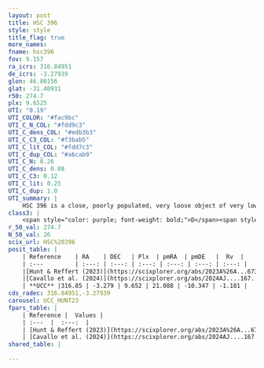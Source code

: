 ```yaml
---
layout: post
title: HSC 396
style: style
title_flag: true
more_names: 
fname: hsc396
fov: 9.157
ra_icrs: 316.84951
de_icrs: -3.27939
glon: 46.80156
glat: -31.40931
r50: 274.7
plx: 9.6525
UTI: "0.19"
UTI_COLOR: "#fac9bc"
UTI_C_N_COL: "#fdd9c3"
UTI_C_dens_COL: "#edb3b3"
UTI_C_C3_COL: "#f3bab5"
UTI_C_lit_COL: "#fdd7c3"
UTI_C_dup_COL: "#a6cab9"
UTI_C_N: 0.26
UTI_C_dens: 0.08
UTI_C_C3: 0.12
UTI_C_lit: 0.25
UTI_C_dup: 1.0
UTI_summary: |
    HSC 396 is a close, poorly populated, very loose object of very low C3 quality. It was recently reported in the literature.
class3: |
    <span style="color: purple; font-weight: bold;">D</span><span style="color: red; font-weight: bold;">C</span>
r_50_val: 274.7
N_50_val: 26
scix_url: HSC%20396
posit_table: |
    | Reference    | RA    | DEC   | Plx  | pmRA  | pmDE   |  Rv  |
    | :---         | :---: | :---: | :---: | :---: | :---: | :---: |
    |[Hunt & Reffert (2023)](https://scixplorer.org/abs/2023A%26A...673A.114H) | 317.192 | -3.671 | 9.723 | 21.795 | -8.722 | -2.508 |
    |[Cavallo et al. (2024)](https://scixplorer.org/abs/2024AJ....167...12C) | 318.352 | -2.796 | 9.805 | -- | -- | -- |
    | **UCC** |316.85 | -3.279 | 9.652 | 21.088 | -10.347 | -1.181 | 
cds_radec: 316.84951,-3.27939
carousel: UCC_HUNT23
fpars_table: |
    | Reference |  Values |
    | :---  |  :---:  |
    | [Hunt & Reffert (2023)](https://scixplorer.org/abs/2023A%26A...673A.114H) | `AV50=0.117, diffAV50=0.81, MOD50=4.997, logAge50=8.129` |
    | [Cavallo et al. (2024)](https://scixplorer.org/abs/2024AJ....167...12C) | `AV50=0.56, dMod50=5.13, logAge50=8.47, [Fe/H]50=0.05` |
shared_table: |
    
---
```

